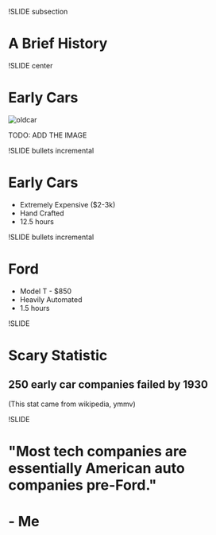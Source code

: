 !SLIDE subsection

# A Brief History #

!SLIDE center

# Early Cars #

![oldcar](oldcar.png)

TODO: ADD THE IMAGE

!SLIDE bullets incremental

# Early Cars #

* Extremely Expensive ($2-3k)
* Hand Crafted
* 12.5 hours

!SLIDE bullets incremental

# Ford #

* Model T - $850
* Heavily Automated
* 1.5 hours

!SLIDE

# Scary Statistic #
## 250 early car companies failed by 1930 ##

<div class="note">
(This stat came from wikipedia, ymmv)
</div>

!SLIDE

# "Most tech companies are essentially American auto companies pre-Ford." #
# - Me #

